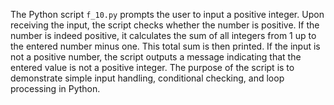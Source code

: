 The Python script `f_10.py` prompts the user to input a positive integer. Upon receiving the input, the script checks whether the number is positive. If the number is indeed positive, it calculates the sum of all integers from 1 up to the entered number minus one. This total sum is then printed. If the input is not a positive number, the script outputs a message indicating that the entered value is not a positive integer. The purpose of the script is to demonstrate simple input handling, conditional checking, and loop processing in Python.